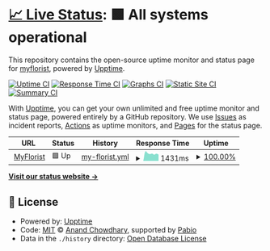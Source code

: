 # [📈 Live Status](https://myflorist.github.io/uptime): <!--live status--> **🟩 All systems operational**

This repository contains the open-source uptime monitor and status page for [myflorist](https://myflorist.github.io/uptime), powered by [Upptime](https://github.com/upptime/upptime).

[![Uptime CI](https://github.com/myflorist/uptime/workflows/Uptime%20CI/badge.svg)](https://github.com/myflorist/uptime/actions?query=workflow%3A%22Uptime+CI%22)
[![Response Time CI](https://github.com/myflorist/uptime/workflows/Response%20Time%20CI/badge.svg)](https://github.com/myflorist/uptime/actions?query=workflow%3A%22Response+Time+CI%22)
[![Graphs CI](https://github.com/myflorist/uptime/workflows/Graphs%20CI/badge.svg)](https://github.com/myflorist/uptime/actions?query=workflow%3A%22Graphs+CI%22)
[![Static Site CI](https://github.com/myflorist/uptime/workflows/Static%20Site%20CI/badge.svg)](https://github.com/myflorist/uptime/actions?query=workflow%3A%22Static+Site+CI%22)
[![Summary CI](https://github.com/myflorist/uptime/workflows/Summary%20CI/badge.svg)](https://github.com/myflorist/uptime/actions?query=workflow%3A%22Summary+CI%22)

With [Upptime](https://upptime.js.org), you can get your own unlimited and free uptime monitor and status page, powered entirely by a GitHub repository. We use [Issues](https://github.com/myflorist/uptime/issues) as incident reports, [Actions](https://github.com/myflorist/uptime/actions) as uptime monitors, and [Pages](https://myflorist.github.io/uptime) for the status page.

<!--start: status pages-->
<!-- This summary is generated by Upptime (https://github.com/upptime/upptime) -->
<!-- Do not edit this manually, your changes will be overwritten -->
<!-- prettier-ignore -->
| URL | Status | History | Response Time | Uptime |
| --- | ------ | ------- | ------------- | ------ |
| <img alt="" src="https://icons.duckduckgo.com/ip3/www.myflorist.co.uk.ico" height="13"> [MyFlorist](https://www.myflorist.co.uk) | 🟩 Up | [my-florist.yml](https://github.com/myflorist/uptime/commits/HEAD/history/my-florist.yml) | <details><summary><img alt="Response time graph" src="./graphs/my-florist/response-time-week.png" height="20"> 1431ms</summary><br><a href="https://myflorist.github.io/uptime/history/my-florist"><img alt="Response time 1569" src="https://img.shields.io/endpoint?url=https%3A%2F%2Fraw.githubusercontent.com%2Fmyflorist%2Fuptime%2FHEAD%2Fapi%2Fmy-florist%2Fresponse-time.json"></a><br><a href="https://myflorist.github.io/uptime/history/my-florist"><img alt="24-hour response time 1229" src="https://img.shields.io/endpoint?url=https%3A%2F%2Fraw.githubusercontent.com%2Fmyflorist%2Fuptime%2FHEAD%2Fapi%2Fmy-florist%2Fresponse-time-day.json"></a><br><a href="https://myflorist.github.io/uptime/history/my-florist"><img alt="7-day response time 1431" src="https://img.shields.io/endpoint?url=https%3A%2F%2Fraw.githubusercontent.com%2Fmyflorist%2Fuptime%2FHEAD%2Fapi%2Fmy-florist%2Fresponse-time-week.json"></a><br><a href="https://myflorist.github.io/uptime/history/my-florist"><img alt="30-day response time 1446" src="https://img.shields.io/endpoint?url=https%3A%2F%2Fraw.githubusercontent.com%2Fmyflorist%2Fuptime%2FHEAD%2Fapi%2Fmy-florist%2Fresponse-time-month.json"></a><br><a href="https://myflorist.github.io/uptime/history/my-florist"><img alt="1-year response time 1569" src="https://img.shields.io/endpoint?url=https%3A%2F%2Fraw.githubusercontent.com%2Fmyflorist%2Fuptime%2FHEAD%2Fapi%2Fmy-florist%2Fresponse-time-year.json"></a></details> | <details><summary><a href="https://myflorist.github.io/uptime/history/my-florist">100.00%</a></summary><a href="https://myflorist.github.io/uptime/history/my-florist"><img alt="All-time uptime 99.97%" src="https://img.shields.io/endpoint?url=https%3A%2F%2Fraw.githubusercontent.com%2Fmyflorist%2Fuptime%2FHEAD%2Fapi%2Fmy-florist%2Fuptime.json"></a><br><a href="https://myflorist.github.io/uptime/history/my-florist"><img alt="24-hour uptime 100.00%" src="https://img.shields.io/endpoint?url=https%3A%2F%2Fraw.githubusercontent.com%2Fmyflorist%2Fuptime%2FHEAD%2Fapi%2Fmy-florist%2Fuptime-day.json"></a><br><a href="https://myflorist.github.io/uptime/history/my-florist"><img alt="7-day uptime 100.00%" src="https://img.shields.io/endpoint?url=https%3A%2F%2Fraw.githubusercontent.com%2Fmyflorist%2Fuptime%2FHEAD%2Fapi%2Fmy-florist%2Fuptime-week.json"></a><br><a href="https://myflorist.github.io/uptime/history/my-florist"><img alt="30-day uptime 100.00%" src="https://img.shields.io/endpoint?url=https%3A%2F%2Fraw.githubusercontent.com%2Fmyflorist%2Fuptime%2FHEAD%2Fapi%2Fmy-florist%2Fuptime-month.json"></a><br><a href="https://myflorist.github.io/uptime/history/my-florist"><img alt="1-year uptime 99.97%" src="https://img.shields.io/endpoint?url=https%3A%2F%2Fraw.githubusercontent.com%2Fmyflorist%2Fuptime%2FHEAD%2Fapi%2Fmy-florist%2Fuptime-year.json"></a></details>

<!--end: status pages-->

[**Visit our status website →**](https://myflorist.github.io/uptime)

## 📄 License

- Powered by: [Upptime](https://github.com/upptime/upptime)
- Code: [MIT](./LICENSE) © [Anand Chowdhary](https://anandchowdhary.com), supported by [Pabio](https://pabio.com)
- Data in the `./history` directory: [Open Database License](https://opendatacommons.org/licenses/odbl/1-0/)
